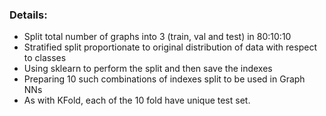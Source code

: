 ### Details:
- Split total number of graphs into 3 (train, val and test) in 80:10:10
- Stratified split proportionate to original distribution of data with respect to classes
- Using sklearn to perform the split and then save the indexes
- Preparing 10 such combinations of indexes split to be used in Graph NNs
- As with KFold, each of the 10 fold have unique test set.